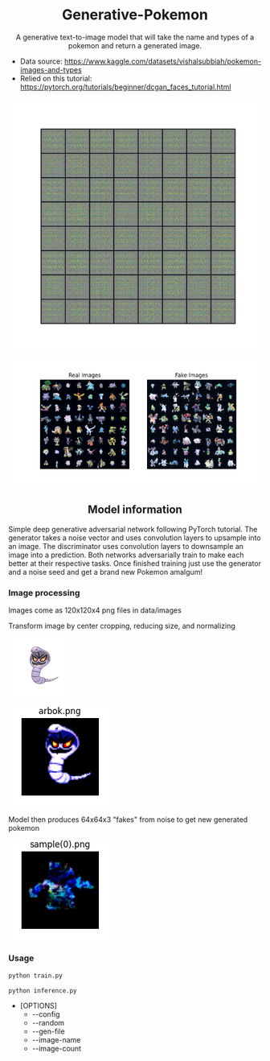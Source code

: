 <h1 align="center"> Generative-Pokemon </h1>
<p align="center"> A generative text-to-image model that will take the name and types of a pokemon and return a generated image.
</p>

 - Data source: https://www.kaggle.com/datasets/vishalsubbiah/pokemon-images-and-types
 - Relied on this tutorial: https://pytorch.org/tutorials/beginner/dcgan_faces_tutorial.html 

![Train GIF](visualizations/animation.gif)

![Train GIF](visualizations/Real_vs_Fake.png)

<h2 align="center"> Model information </h2>
<p>
Simple deep generative adversarial network following PyTorch tutorial. The generator takes a noise vector and uses convolution layers to upsample into an image. The discriminator uses convolution layers to downsample an image into a prediction. Both networks adversarially train to make each better at their respective tasks. Once finished training just use the generator and a noise seed and get a brand new Pokemon amalgum!
</p>

<h3> Image processing </h3>
<p> Images come as 120x120x4 png files in data/images </p>
<p> Transform image by center cropping, reducing size, and normalizing </p>

![Arbok Before](data/images/arbok.png)


![Arbok After](visualizations/transformed_samples/arbok.png)

<p> Model then produces 64x64x3 "fakes" from noise to get new generated pokemon </p>

![Fake](generated_samples/sample(0).png)

<h3> Usage </h3>

```shell
python train.py
```

```shell
python inference.py
```
 - [OPTIONS]
    - --config
    - --random
    - --gen-file
    - --image-name
    - --image-count